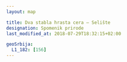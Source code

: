```yaml
---
layout: map

title: Dva stabla hrasta cera – Selište
designation: Spomenik prirode
last_modified_at: 2018-07-29T18:32:15+02:00

geoSrbija:
  L1_182: [156]
---
```

